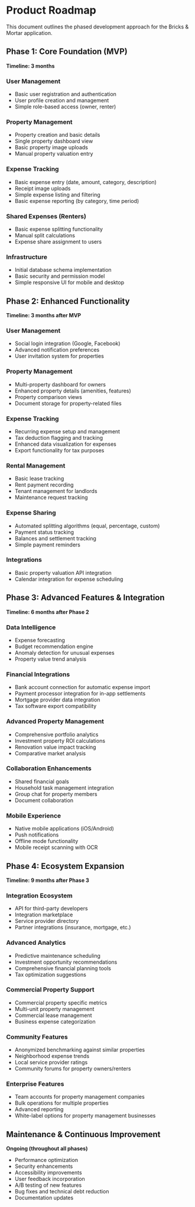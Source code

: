 # Product Roadmap

This document outlines the phased development approach for the Bricks & Mortar application.

## Phase 1: Core Foundation (MVP)

**Timeline: 3 months**

### User Management
- Basic user registration and authentication
- User profile creation and management
- Simple role-based access (owner, renter)

### Property Management
- Property creation and basic details
- Single property dashboard view
- Basic property image uploads
- Manual property valuation entry

### Expense Tracking
- Basic expense entry (date, amount, category, description)
- Receipt image uploads
- Simple expense listing and filtering
- Basic expense reporting (by category, time period)

### Shared Expenses (Renters)
- Basic expense splitting functionality
- Manual split calculations
- Expense share assignment to users

### Infrastructure
- Initial database schema implementation
- Basic security and permission model
- Simple responsive UI for mobile and desktop

## Phase 2: Enhanced Functionality

**Timeline: 3 months after MVP**

### User Management
- Social login integration (Google, Facebook)
- Advanced notification preferences
- User invitation system for properties

### Property Management
- Multi-property dashboard for owners
- Enhanced property details (amenities, features)
- Property comparison views
- Document storage for property-related files

### Expense Tracking
- Recurring expense setup and management
- Tax deduction flagging and tracking
- Enhanced data visualization for expenses
- Export functionality for tax purposes

### Rental Management
- Basic lease tracking
- Rent payment recording
- Tenant management for landlords
- Maintenance request tracking

### Expense Sharing
- Automated splitting algorithms (equal, percentage, custom)
- Payment status tracking
- Balances and settlement tracking
- Simple payment reminders

### Integrations
- Basic property valuation API integration
- Calendar integration for expense scheduling

## Phase 3: Advanced Features & Integration

**Timeline: 6 months after Phase 2**

### Data Intelligence
- Expense forecasting
- Budget recommendation engine
- Anomaly detection for unusual expenses
- Property value trend analysis

### Financial Integrations
- Bank account connection for automatic expense import
- Payment processor integration for in-app settlements
- Mortgage provider data integration
- Tax software export compatibility

### Advanced Property Management
- Comprehensive portfolio analytics
- Investment property ROI calculations
- Renovation value impact tracking
- Comparative market analysis

### Collaboration Enhancements
- Shared financial goals
- Household task management integration
- Group chat for property members
- Document collaboration

### Mobile Experience
- Native mobile applications (iOS/Android)
- Push notifications
- Offline mode functionality
- Mobile receipt scanning with OCR

## Phase 4: Ecosystem Expansion

**Timeline: 9 months after Phase 3**

### Integration Ecosystem
- API for third-party developers
- Integration marketplace
- Service provider directory
- Partner integrations (insurance, mortgage, etc.)

### Advanced Analytics
- Predictive maintenance scheduling
- Investment opportunity recommendations
- Comprehensive financial planning tools
- Tax optimization suggestions

### Commercial Property Support
- Commercial property specific metrics
- Multi-unit property management
- Commercial lease management
- Business expense categorization

### Community Features
- Anonymized benchmarking against similar properties
- Neighborhood expense trends
- Local service provider ratings
- Community forums for property owners/renters

### Enterprise Features
- Team accounts for property management companies
- Bulk operations for multiple properties
- Advanced reporting
- White-label options for property management businesses

## Maintenance & Continuous Improvement

**Ongoing (throughout all phases)**

- Performance optimization
- Security enhancements
- Accessibility improvements
- User feedback incorporation
- A/B testing of new features
- Bug fixes and technical debt reduction
- Documentation updates